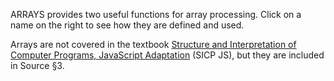 ARRAYS provides two useful functions for array processing.
Click on a name on the right to see how they are defined and used.

Arrays are not covered in 
the textbook
<a href="https://sourceacademy.org/interactive-sicp">Structure and Interpretation
of Computer Programs, JavaScript Adaptation</a> (SICP JS),
but they are included in Source §3.
